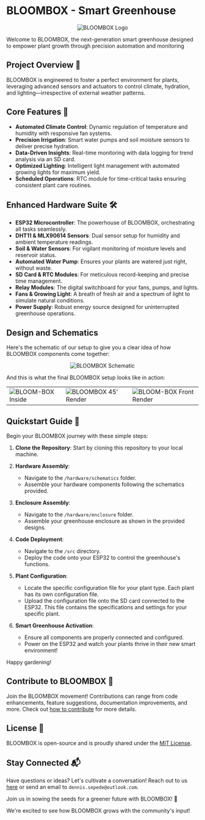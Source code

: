 # BLOOMBOX - Smart Greenhouse

<p align="center">
  <img src="https://github.com/Den-Sec/BLOOMBOX-Smart-Greenhouse/assets/156823722/289e457c-592f-4e86-87cc-6aa00146be92" alt="BLOOMBOX Logo">
</p>

Welcome to BLOOMBOX, the next-generation smart greenhouse designed to empower plant growth through precision automation and monitoring

## Project Overview 🌱

BLOOMBOX is engineered to foster a perfect environment for plants, leveraging advanced sensors and actuators to control climate, hydration, and lighting—irrespective of external weather patterns.

## Core Features 🌟

- **Automated Climate Control**: Dynamic regulation of temperature and humidity with responsive fan systems.
- **Precision Irrigation**: Smart water pumps and soil moisture sensors to deliver precise hydration.
- **Data-Driven Insights**: Real-time monitoring with data logging for trend analysis via an SD card.
- **Optimized Lighting**: Intelligent light management with automated growing lights for maximum yield.
- **Scheduled Operations**: RTC module for time-critical tasks ensuring consistent plant care routines.

## Enhanced Hardware Suite 🛠️

- **ESP32 Microcontroller**: The powerhouse of BLOOMBOX, orchestrating all tasks seamlessly.
- **DHT11 & MLX90614 Sensors**: Dual sensor setup for humidity and ambient temperature readings.
- **Soil & Water Sensors**: For vigilant monitoring of moisture levels and reservoir status.
- **Automated Water Pump**: Ensures your plants are watered just right, without waste.
- **SD Card & RTC Modules**: For meticulous record-keeping and precise time management.
- **Relay Modules**: The digital switchboard for your fans, pumps, and lights.
- **Fans & Growing Light**: A breath of fresh air and a spectrum of light to simulate natural conditions.
- **Power Supply**: Robust energy source designed for uninterrupted greenhouse operations.

## Design and Schematics

Here's the schematic of our setup to give you a clear idea of how BLOOMBOX components come together:

<p align="center">
  <img src="https://github.com/Den-Sec/BLOOMBOX-Smart-Greenhouse/assets/156823722/9067bb86-4fa3-4c68-bdf8-34dae4e77545)" alt="BLOOMBOX Schematic">
</p>

And this is what the final BLOOMBOX setup looks like in action:

<p align="center">
  <table>
    <tr>
      <td>
        <img src="https://github.com/Den-Sec/BLOOMBOX-Smart-Greenhouse/assets/156823722/366a92b9-4b57-436d-816b-2e192ecfaabe" alt="BLOOM-BOX Inside">
      </td>
      <td>
        <img src="https://github.com/Den-Sec/BLOOMBOX-Smart-Greenhouse/assets/156823722/ea4bae00-6bef-4f3c-84bf-0db95853c702" alt="BLOOMBOX 45' Render">
      </td>
      <td>
        <img src="https://github.com/Den-Sec/BLOOMBOX-Smart-Greenhouse/assets/156823722/e7ffea42-e1b6-4e57-9faa-30051d715a65" alt="BLOOM-BOX Front Render">
      </td>
    </tr>
  </table>
</p>

## Quickstart Guide 🚀

Begin your BLOOMBOX journey with these simple steps:

1. **Clone the Repository**: Start by cloning this repository to your local machine.

2. **Hardware Assembly**:
   - Navigate to the `/hardware/schematics` folder.
   - Assemble your hardware components following the schematics provided.

3. **Enclosure Assembly**:
   - Navigate to the `/hardware/enclosure` folder.
   - Assemble your greenhouse enclosure as shown in the provided designs.

4. **Code Deployment**:
   - Navigate to the `/src` directory.
   - Deploy the code onto your ESP32 to control the greenhouse's functions.

5. **Plant Configuration**:
   - Locate the specific configuration file for your plant type. Each plant has its own configuration file.
   - Upload the configuration file onto the SD card connected to the ESP32. This file contains the specifications and settings for your specific plant.

6. **Smart Greenhouse Activation**:
   - Ensure all components are properly connected and configured.
   - Power on the ESP32 and watch your plants thrive in their new smart environment!

Happy gardening!

## Contribute to BLOOMBOX 🤝

Join the BLOOMBOX movement! Contributions can range from code enhancements, feature suggestions, documentation improvements, and more. Check out [how to contribute](CONTRIBUTING.md) for more details.

## License 📄

BLOOMBOX is open-source and is proudly shared under the [MIT License](LICENSE).

## Stay Connected 📬

Have questions or ideas? Let's cultivate a conversation! Reach out to us [here](https://github.com/Den-Sec/BLOOMBOX-Smart-Greenhouse/issues) or send an email to `dennis.sepede@outlook.com`.

Join us in sowing the seeds for a greener future with BLOOMBOX! 🌼


We're excited to see how BLOOMBOX grows with the community's input!

